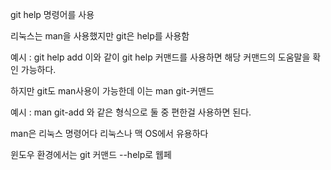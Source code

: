 git help 명령어를 사용

리눅스는 man을 사용했지만 git은 help를 사용함

예시 : git help add
이와 같이 git help 커맨드를 사용하면 해당 커맨드의 도움말을 확인 가능하다.

하지만 git도 man사용이 가능한데 이는
man git-커맨드

예시 : man git-add
와 같은 형식으로 둘 중 편한걸 사용하면 된다.

man은 리눅스 명령어다 리눅스나 맥 OS에서 유용하다

윈도우 환경에서는
git 커맨드 --help로 웹페